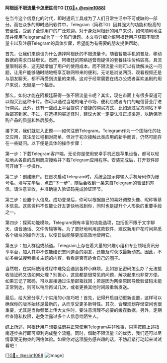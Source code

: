 **阿根廷不限流量卡怎麽註冊TG [[TG💪+ @esim1088](https://t.me/s/esim1088)]**

在当今这个信息化的时代，即时通讯工具成为了人们日常生活中不可或缺的一部分。而在众多的即时通讯软件中，Telegram（简称TG）因其强大的功能和极高的安全性，受到了全球用户的广泛欢迎。对于身处阿根廷的用户来说，如何顺利地注册并使用Telegram成为了一个热门话题。本文将详细介绍阿根廷用户获取不限流量卡以及注册Telegram的具体步骤，希望能为有需要的朋友提供帮助。

首先，让我们来谈谈为什么选择阿根廷的不限流量卡。随着智能手机的普及，移动数据的需求日益增长。然而，阿根廷的网络运营商提供的套餐往往价格较高，且流量限制较多，这无疑增加了用户的使用成本。而不限流量卡则可以有效解决这一问题，让用户能够随时随地畅享互联网带来的便利。无论是浏览网页、观看视频还是与朋友聊天，都不再受到流量的束缚。这对于经常需要在线办公或者喜欢追剧的用户来说，无疑是一个福音。

那么，如何才能在阿根廷获得一张不限流量卡呢？其实，现在市面上有很多渠道可以购买到这种卡片。你可以通过当地的电子市场、便利店或者专门的电信营业厅进行购买。此外，还有一些线上平台提供了便捷的购买方式，比如通过官方网站下单后邮寄到家。不过，在选择购买途径时，建议大家一定要认准正规渠道，以确保所购产品的质量和售后服务。

接下来，我们就进入正题——如何注册Telegram。Telegram作为一个国际化的社交应用，其注册过程相对简单，但对于初次接触此类应用的新手而言，仍然可能存在一些疑问。以下便是具体的操作步骤：

第一步：下载Telegram客户端。无论你是使用安卓手机还是苹果设备，都可以轻松地从各自的应用商店搜索并下载Telegram应用程序。安装完成后，打开软件即可开始下一步操作。

第二步：创建账户。在首次启动Telegram时，系统会提示你输入手机号码作为账号名。填写完毕后，点击“下一步”，随后会收到一条来自Telegram的验证码短信。请注意查收，并准确输入验证码完成验证环节。

第三步：设置个人信息。成功登录后，你可以根据自己的喜好调整头像、昵称等基本信息。这些资料不仅能让好友更快地找到你，同时也是提升个人形象的重要手段之一。

第四步：探索功能模块。Telegram拥有丰富的功能选项，包括但不限于文字聊天、语音通话、文件传输等等。为了更好地利用这款软件，建议新用户花时间熟悉各个板块的操作方法，以便日后能够更加高效地使用它。

第五步：加入群组或频道。Telegram上存在着大量的兴趣小组和专业领域资讯分享平台，加入其中不仅能结识志同道合的朋友，还能及时获取最新动态。因此，不妨多尝试搜索相关主题的内容，看看是否有适合自己的圈子。

当然啦，在实际使用过程中难免会遇到各种小麻烦，比如忘记密码怎么办？无法接收验证码又该如何处理？别担心，这些都是很常见的问题，解决起来也非常方便。如果忘记了密码，可以直接通过注册邮箱找回；若是因为网络原因导致验证码未能正常到达，则可以稍后再试几次，或者更换其他时间段重新发送。

最后，给大家分享几个实用的小技巧吧！首先，记得开启自动更新设置，这样可以确保你的版本始终是最新的，从而享受更多新特性。其次，合理规划存储空间也很重要，尤其是当你频繁上传大文件时，要注意清理不必要的缓存数据。另外，定期检查隐私权限，避免泄露过多个人信息给陌生人。

综上所述，阿根廷用户想要注册并正常使用Telegram并非难事，只需按照上述指南逐步执行即可顺利完成整个流程。同时，借助不限流量卡的优势，我们还可以尽情享受无拘束的网络体验。如果你对这项服务感兴趣的话，不妨赶紧行动起来试试看吧！

[[TG💪+ @esim1088](https://t.me/s/esim1088) ![Image](https://i.postimg.cc/4NQfJmqS/Snipaste-2025-05-13-00-14-12.png)]